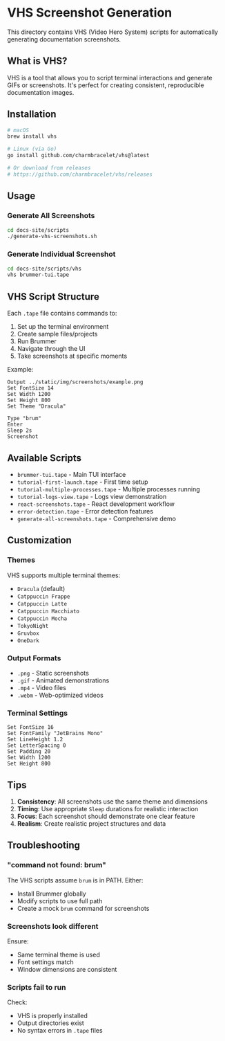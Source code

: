 # VHS Screenshot Generation

This directory contains VHS (Video Hero System) scripts for automatically generating documentation screenshots.

## What is VHS?

VHS is a tool that allows you to script terminal interactions and generate GIFs or screenshots. It's perfect for creating consistent, reproducible documentation images.

## Installation

```bash
# macOS
brew install vhs

# Linux (via Go)
go install github.com/charmbracelet/vhs@latest

# Or download from releases
# https://github.com/charmbracelet/vhs/releases
```

## Usage

### Generate All Screenshots

```bash
cd docs-site/scripts
./generate-vhs-screenshots.sh
```

### Generate Individual Screenshot

```bash
cd docs-site/scripts/vhs
vhs brummer-tui.tape
```

## VHS Script Structure

Each `.tape` file contains commands to:
1. Set up the terminal environment
2. Create sample files/projects
3. Run Brummer
4. Navigate through the UI
5. Take screenshots at specific moments

Example:
```tape
Output ../static/img/screenshots/example.png
Set FontSize 14
Set Width 1200
Set Height 800
Set Theme "Dracula"

Type "brum"
Enter
Sleep 2s
Screenshot
```

## Available Scripts

- `brummer-tui.tape` - Main TUI interface
- `tutorial-first-launch.tape` - First time setup
- `tutorial-multiple-processes.tape` - Multiple processes running
- `tutorial-logs-view.tape` - Logs view demonstration
- `react-screenshots.tape` - React development workflow
- `error-detection.tape` - Error detection features
- `generate-all-screenshots.tape` - Comprehensive demo

## Customization

### Themes

VHS supports multiple terminal themes:
- `Dracula` (default)
- `Catppuccin Frappe`
- `Catppuccin Latte`
- `Catppuccin Macchiato`
- `Catppuccin Mocha`
- `TokyoNight`
- `Gruvbox`
- `OneDark`

### Output Formats

- `.png` - Static screenshots
- `.gif` - Animated demonstrations
- `.mp4` - Video files
- `.webm` - Web-optimized videos

### Terminal Settings

```tape
Set FontSize 16
Set FontFamily "JetBrains Mono"
Set LineHeight 1.2
Set LetterSpacing 0
Set Padding 20
Set Width 1200
Set Height 800
```

## Tips

1. **Consistency**: All screenshots use the same theme and dimensions
2. **Timing**: Use appropriate `Sleep` durations for realistic interaction
3. **Focus**: Each screenshot should demonstrate one clear feature
4. **Realism**: Create realistic project structures and data

## Troubleshooting

### "command not found: brum"
The VHS scripts assume `brum` is in PATH. Either:
- Install Brummer globally
- Modify scripts to use full path
- Create a mock `brum` command for screenshots

### Screenshots look different
Ensure:
- Same terminal theme is used
- Font settings match
- Window dimensions are consistent

### Scripts fail to run
Check:
- VHS is properly installed
- Output directories exist
- No syntax errors in `.tape` files